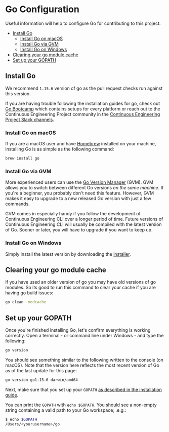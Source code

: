 # Go Configuration
Useful information will help to configure Go for contributing to this project.

- [Install Go](#Install-Go)
    * [Install Go on macOS](#Install-Go-on-macOS)
    * [Install Go via GVM](#Install-Go-via-GVM)
    * [Install Go on Windows](#Install-Go-on-Windows)
- [Clearing your go module cache](#Clearing-your-go-module-cache)
- [Set up your GOPATH](#Set-up-your-GOPATH)


## Install Go
We recommend `1.15.6` version of go as the pull request checks run against this version.

If you are having trouble following the installation guides for go, check out [Go Bootcamp](http://www.golangbootcamp.com/book/get_setup) which contains setups for every platform or reach out to the Continuous Engineering Project community in the [Continuous Engineering Project Slack channels](https://continuousengproject.slack.com).

### Install Go on macOS
If you are a macOS user and have [Homebrew](https://brew.sh/) installed on your machine, installing Go is as simple as the following command:

```sh
brew install go
```

### Install Go via GVM
More experienced users can use the [Go Version Manager](https://github.com/moovweb/gvm) (GVM). GVM allows you to switch between different Go versions *on the same machine*. If you're a beginner, you probably don't need this feature. However, GVM makes it easy to upgrade to a new released Go version with just a few commands.

GVM comes in especially handy if you follow the development of Continuous Engineering CLI over a longer period of time. Future versions of Continuous Engineering CLI will usually be compiled with the latest version of Go. Sooner or later, you will have to upgrade if you want to keep up.

### Install Go on Windows
Simply install the latest version by downloading the [installer](https://golang.org/dl/).


## Clearing your go module cache
If you have used an older version of go you may have old versions of go modules. So its good to run this command to clear your cache if you are having go build issues:

```sh
go clean -modcache
```


## Set up your GOPATH
Once you're finished installing Go, let's confirm everything is working correctly. Open a terminal - or command line under Windows - and type the following:

```sh
go version
```

You should see something similar to the following written to the console (on macOS). Note that the version here reflects the most recent version of Go as of the last update for this page:

```sh
go version go1.15.6 darwin/amd64
```

Next, make sure that you set up your `GOPATH` [as described in the installation guide](https://github.com/golang/go/wiki/SettingGOPATH).

You can print the `GOPATH` with `echo $GOPATH`. You should see a non-empty string containing a valid path to your Go workspace; .e.g.:

```sh
$ echo $GOPATH
/Users/<yourusername>/go
```